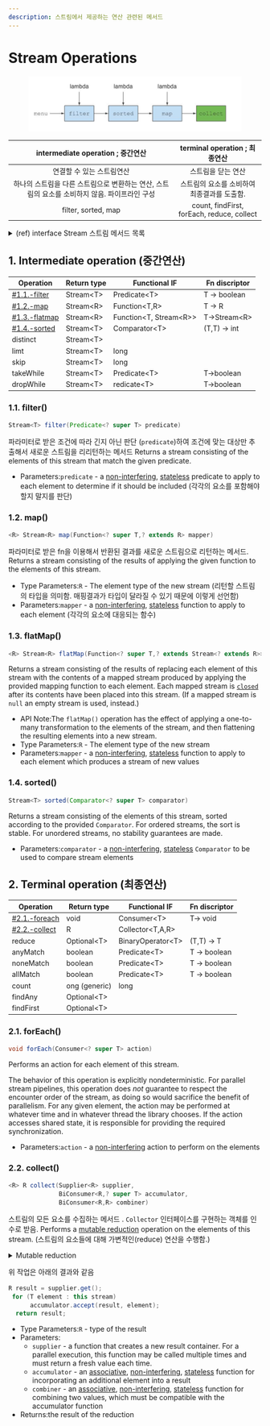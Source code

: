 ```yaml
---
description: 스트림에서 제공하는 연산 관련된 메서드
---
```


# Stream Operations

<figure><img src="../../../../.gitbook/assets/image (68).png" alt=""><figcaption></figcaption></figure>

|             intermediate operation ; 중간연산              |          terminal operation ; 최종연산          |
| :----------------------------------------------------: | :-----------------------------------------: |
|                     연결할 수 있는 스트림연산                     |                 스트림을 닫는 연산                  |
| 하나의 스트림을 다른 스트림으로 변환하는 연산, 스트림의 요소를 소비하지 않음. 파이프라인 구성  |          스트림의 요소를 소비하여 최종결과를 도출함.           |
|                  filter, sorted, map                   | count, findFirst, forEach, reduce, collect  |

<details>

<summary>(ref) interface Stream 스트림 메서드 목록  </summary>

*

    <figure><img src="../../../../.gitbook/assets/image (29) (2).png" alt=""><figcaption></figcaption></figure>

</details>



## 1. Intermediate operation (중간연산)&#x20;

| Operation                                  | Return type | Functional IF            | Fn discriptor |
| ------------------------------------------ | ----------- | ------------------------ | ------------- |
| [#1.1.-filter](./#1.1.-filter "mention")   | Stream\<T>  | Predicate\<T>            | T -> boolean  |
| [#1.2.-map](./#1.2.-map "mention")         | Stream\<R>  | Function\<T,R>           | T -> R        |
| [#1.3.-flatmap](./#1.3.-flatmap "mention") | Stream\<R>  | Function\<T, Stream\<R>> | T->Stream\<R> |
| [#1.4.-sorted](./#1.4.-sorted "mention")   | Stream\<T>  | Comparator\<T>           | (T,T) -> int  |
| distinct                                   | Stream\<T>  |                          |               |
| limt                                       | Stream\<T>  | long                     |               |
| skip                                       | Stream\<T>  | long                     |               |
| takeWhile                                  | Stream\<T>  | Predicate\<T>            | T->boolean    |
| dropWhile                                  | Stream\<T>  | redicate\<T>             | T->boolean    |

### 1.1. filter()

```java
Stream<T> filter(Predicate<? super T> predicate)
```

파라미터로 받은 조건에 따라 긴지 아닌 판단 (`predicate`)하여 조건에 맞는 대상만 추출해서 새로운 스트림을 리리턴하는 메서드  Returns a stream consisting of the elements of this stream that match the given predicate.

* Parameters:`predicate` - a [non-interfering](https://docs.oracle.com/javase/8/docs/api/java/util/stream/package-summary.html#NonInterference), [stateless](https://docs.oracle.com/javase/8/docs/api/java/util/stream/package-summary.html#Statelessness) predicate to apply to each element to determine if it should be included (각각의 요소를 포함해야할지 말지를 판단)



### 1.2. map()

```java
<R> Stream<R> map(Function<? super T,? extends R> mapper)
```

파라미터로 받은 fn을 이용해서 반환된 결과를 새로운 스트림으로 리턴하는 메서드. Returns a stream consisting of the results of applying the given function to the elements of this stream.

* Type Parameters:`R` - The element type of the new stream (리턴할 스트림의 타입을 의미함. 매핑결과가 타입이 달라질 수 있기 때문에 이렇게 선언함)&#x20;
* Parameters:`mapper` - a [non-interfering](https://docs.oracle.com/javase/8/docs/api/java/util/stream/package-summary.html#NonInterference), [stateless](https://docs.oracle.com/javase/8/docs/api/java/util/stream/package-summary.html#Statelessness) function to apply to each element (각각의 요소에 대응되는 함수)



### 1.3. flatMap()

```java
<R> Stream<R> flatMap(Function<? super T,? extends Stream<? extends R>> mapper)
```

Returns a stream consisting of the results of replacing each element of this stream with the contents of a mapped stream produced by applying the provided mapping function to each element. Each mapped stream is [`closed`](https://docs.oracle.com/javase/8/docs/api/java/util/stream/BaseStream.html#close--) after its contents have been placed into this stream. (If a mapped stream is `null` an empty stream is used, instead.)

* API Note:The `flatMap()` operation has the effect of applying a one-to-many transformation to the elements of the stream, and then flattening the resulting elements into a new stream.
* Type Parameters:`R` - The element type of the new stream
* Parameters:`mapper` - a [non-interfering](https://docs.oracle.com/javase/8/docs/api/java/util/stream/package-summary.html#NonInterference), [stateless](https://docs.oracle.com/javase/8/docs/api/java/util/stream/package-summary.html#Statelessness) function to apply to each element which produces a stream of new values



### 1.4. sorted()

```java
Stream<T> sorted(Comparator<? super T> comparator)
```

Returns a stream consisting of the elements of this stream, sorted according to the provided `Comparator`. For ordered streams, the sort is stable. For unordered streams, no stability guarantees are made.

* Parameters:`comparator` - a [non-interfering](https://docs.oracle.com/javase/8/docs/api/java/util/stream/package-summary.html#NonInterference), [stateless](https://docs.oracle.com/javase/8/docs/api/java/util/stream/package-summary.html#Statelessness) `Comparator` to be used to compare stream elements



## 2. Terminal operation (최종연산)&#x20;

| Operation                                  | Return type   | Functional IF      | Fn discriptor |
| ------------------------------------------ | ------------- | ------------------ | ------------- |
| [#2.1.-foreach](./#2.1.-foreach "mention") | void          | Consumer\<T>       | T-> void      |
| [#2.2.-collect](./#2.2.-collect "mention") | R             | Collector\<T,A,R>  |               |
| reduce                                     | Optional\<T>  | BinaryOperator\<T> | (T,T) -> T    |
| anyMatch                                   | boolean       | Predicate\<T>      | T -> boolean  |
| noneMatch                                  | boolean       | Predicate\<T>      | T -> boolean  |
| allMatch                                   | boolean       | Predicate\<T>      | T -> boolean  |
| count                                      | ong (generic) | long               |               |
| findAny                                    | Optional\<T>  |                    |               |
| findFirst                                  | Optional\<T>  |                    |               |

### 2.1. forEach()

```java
void forEach(Consumer<? super T> action)
```

Performs an action for each element of this stream.

The behavior of this operation is explicitly nondeterministic. For parallel stream pipelines, this operation does _not_ guarantee to respect the encounter order of the stream, as doing so would sacrifice the benefit of parallelism. For any given element, the action may be performed at whatever time and in whatever thread the library chooses. If the action accesses shared state, it is responsible for providing the required synchronization.

* Parameters:`action` - a [non-interfering](https://docs.oracle.com/javase/8/docs/api/java/util/stream/package-summary.html#NonInterference) action to perform on the elements



### 2.2. collect()

```java
<R> R collect(Supplier<R> supplier,
              BiConsumer<R,? super T> accumulator,
              BiConsumer<R,R> combiner)
```

스트림의 모든 요소를 수집하는 메서드 . `Collector` 인터페이스를 구현하는 객체를 인수로 받음.  Performs a [mutable reduction](https://docs.oracle.com/javase/8/docs/api/java/util/stream/package-summary.html#MutableReduction) operation on the elements of this stream. (스트림의 요소들에 대해 가변적인(reduce) 연산을 수행함.)

<details>

<summary>Mutable reduction</summary>

결과 컨테이너(result container)가 가변적(mutable)인 연산을 의미.&#x20;

* 결과 컨테이너는, 예를 들어 `ArrayList`와 같은 자료구조를 의미함. 이러한 컨테이너는 요소가 추가됨에 따라 내부 상태가 변경됨.
* 즉, "mutable reduction"이란, 요소를 결과 컨테이너의 상태를 갱신하면서 추가하는 연산을 의미.

#### example

```java
javaCopy codeList<Integer> numb = Arrays.asList(1, 2, 3, 4, 5); 
List<Integer> result 
= numb.stream()
      .collect(ArrayList::new, ArrayList::add, ArrayList::addAll);
```

위 코드는 `numb` 리스트의 요소들을 가지고&#x20;

1. 새로운 `ArrayList` 객체를 생성하고,&#x20;
2. 각 요소를 해당 리스트에 추가하며,&#x20;
3. 최종적으로 결과 컨테이너에 모든 요소를 추가함.

* `ArrayList::new`는 초기값으로 빈 리스트를 생성하는 메서드
* `ArrayList::add`는 요소를 추가하는 메서드
* `ArrayList::addAll`은 여러 요소를 추가하는 메서드

즉, 위 코드는 `numb` 리스트의 요소들을 `ArrayList`에 추가하는 "mutable reduction" 연산을 수행하는것을 의미.

```java
// The following will take a stream of strings and concatenates them into a single string:
String concat 
= stringStream.collect(StringBuilder::new
                     , StringBuilder::append
                     , StringBuilder::append)
              .toString();
```

</details>

위 작업은 아래의 결과와 같음&#x20;

```java
R result = supplier.get();
 for (T element : this stream)
      accumulator.accept(result, element);
  return result;
```

* Type Parameters:`R` - type of the result
* Parameters:
  * `supplier` - a function that creates a new result container. For a parallel execution, this function may be called multiple times and must return a fresh value each time.
  * `accumulator` - an [associative](https://docs.oracle.com/javase/8/docs/api/java/util/stream/package-summary.html#Associativity), [non-interfering](https://docs.oracle.com/javase/8/docs/api/java/util/stream/package-summary.html#NonInterference), [stateless](https://docs.oracle.com/javase/8/docs/api/java/util/stream/package-summary.html#Statelessness) function for incorporating an additional element into a result
  * `combiner` - an [associative](https://docs.oracle.com/javase/8/docs/api/java/util/stream/package-summary.html#Associativity), [non-interfering](https://docs.oracle.com/javase/8/docs/api/java/util/stream/package-summary.html#NonInterference), [stateless](https://docs.oracle.com/javase/8/docs/api/java/util/stream/package-summary.html#Statelessness) function for combining two values, which must be compatible with the accumulator function
* Returns:the result of the reduction
